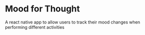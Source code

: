 # Mood for Thought

A react native app to allow users to track their mood changes when performing different activities
